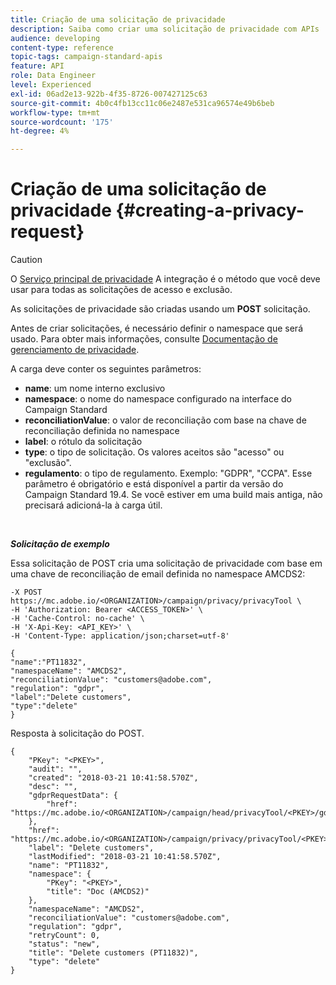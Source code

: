 ```yaml
---
title: Criação de uma solicitação de privacidade
description: Saiba como criar uma solicitação de privacidade com APIs
audience: developing
content-type: reference
topic-tags: campaign-standard-apis
feature: API
role: Data Engineer
level: Experienced
exl-id: 06ad2e13-922b-4f35-8726-007427125c63
source-git-commit: 4b0c4fb13cc11c06e2487e531ca96574e49b6beb
workflow-type: tm+mt
source-wordcount: '175'
ht-degree: 4%

---
```


# Criação de uma solicitação de privacidade {#creating-a-privacy-request}

>[!CAUTION]
>
>O [Serviço principal de privacidade](https://developer.adobe.com/experience-platform-apis/references/privacy-service) A integração é o método que você deve usar para todas as solicitações de acesso e exclusão. <!--Starting 19.4, the use of the Campaign API and interface for access and delete requests is deprecated. For more on Campaign Standard deprecated and removed features, refer to [this page](../../rn/using/deprecated-features.md).-->

As solicitações de privacidade são criadas usando um **POST** solicitação.

Antes de criar solicitações, é necessário definir o namespace que será usado. Para obter mais informações, consulte [Documentação de gerenciamento de privacidade](../../start/using/privacy-requests.md).

A carga deve conter os seguintes parâmetros:

* **name**: um nome interno exclusivo
* **namespace**: o nome do namespace configurado na interface do Campaign Standard
* **reconciliationValue**: o valor de reconciliação com base na chave de reconciliação definida no namespace
* **label**: o rótulo da solicitação
* **type**: o tipo de solicitação. Os valores aceitos são &quot;acesso&quot; ou &quot;exclusão&quot;.
* **regulamento**: o tipo de regulamento. Exemplo: &quot;GDPR&quot;, &quot;CCPA&quot;. Esse parâmetro é obrigatório e está disponível a partir da versão do Campaign Standard 19.4. Se você estiver em uma build mais antiga, não precisará adicioná-la à carga útil.

<br/>

***Solicitação de exemplo***

Essa solicitação de POST cria uma solicitação de privacidade com base em uma chave de reconciliação de email definida no namespace AMCDS2:

```
-X POST https://mc.adobe.io/<ORGANIZATION>/campaign/privacy/privacyTool \
-H 'Authorization: Bearer <ACCESS_TOKEN>' \
-H 'Cache-Control: no-cache' \
-H 'X-Api-Key: <API_KEY>' \
-H 'Content-Type: application/json;charset=utf-8'

{
"name":"PT11832",
"namespaceName": "AMCDS2",
"reconciliationValue": "customers@adobe.com",
"regulation": "gdpr",
"label":"Delete customers",
"type":"delete"
}
```

Resposta à solicitação do POST.

```
{
    "PKey": "<PKEY>",
    "audit": "",
    "created": "2018-03-21 10:41:58.570Z",
    "desc": "",
    "gdprRequestData": {
        "href": "https://mc.adobe.io/<ORGANIZATION>/campaign/head/privacyTool/<PKEY>/gdprRequestData/"
    },
    "href": "https://mc.adobe.io/<ORGANIZATION>/campaign/privacy/privacyTool/<PKEY>",
    "label": "Delete customers",
    "lastModified": "2018-03-21 10:41:58.570Z",
    "name": "PT11832",
    "namespace": {
        "PKey": "<PKEY>",
        "title": "Doc (AMCDS2)"
    },
    "namespaceName": "AMCDS2",
    "reconciliationValue": "customers@adobe.com",
    "regulation": "gdpr",
    "retryCount": 0,
    "status": "new",
    "title": "Delete customers (PT11832)",
    "type": "delete"
}
```
